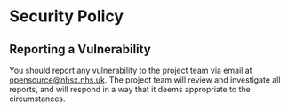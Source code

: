 # Security Policy

## Reporting a Vulnerability

You should report any vulnerability to the project team via
email at opensource@nhsx.nhs.uk. The project team will review and investigate all
reports, and will respond in a way that it deems appropriate to the circumstances. 
